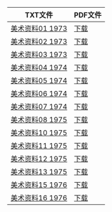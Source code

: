 | TXT文件 | PDF文件 |
| ------- | ------- |
| [美术资料01 1973](%E7%BE%8E%E6%9C%AF%E8%B5%84%E6%96%9901%201973.txt) | [下载](%E7%BE%8E%E6%9C%AF%E8%B5%84%E6%96%9901%201973.pdf) |
| [美术资料02 1973](%E7%BE%8E%E6%9C%AF%E8%B5%84%E6%96%9902%201973.txt) | [下载](%E7%BE%8E%E6%9C%AF%E8%B5%84%E6%96%9902%201973.pdf) |
| [美术资料03 1973](%E7%BE%8E%E6%9C%AF%E8%B5%84%E6%96%9903%201973.txt) | [下载](%E7%BE%8E%E6%9C%AF%E8%B5%84%E6%96%9903%201973.pdf) |
| [美术资料04 1974](%E7%BE%8E%E6%9C%AF%E8%B5%84%E6%96%9904%201974.txt) | [下载](%E7%BE%8E%E6%9C%AF%E8%B5%84%E6%96%9904%201974.pdf) |
| [美术资料05 1974](%E7%BE%8E%E6%9C%AF%E8%B5%84%E6%96%9905%201974.txt) | [下载](%E7%BE%8E%E6%9C%AF%E8%B5%84%E6%96%9905%201974.pdf) |
| [美术资料06 1974](%E7%BE%8E%E6%9C%AF%E8%B5%84%E6%96%9906%201974.txt) | [下载](%E7%BE%8E%E6%9C%AF%E8%B5%84%E6%96%9906%201974.pdf) |
| [美术资料07 1974](%E7%BE%8E%E6%9C%AF%E8%B5%84%E6%96%9907%201974.txt) | [下载](%E7%BE%8E%E6%9C%AF%E8%B5%84%E6%96%9907%201974.pdf) |
| [美术资料08 1975](%E7%BE%8E%E6%9C%AF%E8%B5%84%E6%96%9908%201975.txt) | [下载](%E7%BE%8E%E6%9C%AF%E8%B5%84%E6%96%9908%201975.pdf) |
| [美术资料10 1975](%E7%BE%8E%E6%9C%AF%E8%B5%84%E6%96%9910%201975.txt) | [下载](%E7%BE%8E%E6%9C%AF%E8%B5%84%E6%96%9910%201975.pdf) |
| [美术资料11 1975](%E7%BE%8E%E6%9C%AF%E8%B5%84%E6%96%9911%201975.txt) | [下载](%E7%BE%8E%E6%9C%AF%E8%B5%84%E6%96%9911%201975.pdf) |
| [美术资料12 1975](%E7%BE%8E%E6%9C%AF%E8%B5%84%E6%96%9912%201975.txt) | [下载](%E7%BE%8E%E6%9C%AF%E8%B5%84%E6%96%9912%201975.pdf) |
| [美术资料13 1975](%E7%BE%8E%E6%9C%AF%E8%B5%84%E6%96%9913%201975.txt) | [下载](%E7%BE%8E%E6%9C%AF%E8%B5%84%E6%96%9913%201975.pdf) |
| [美术资料15 1976](%E7%BE%8E%E6%9C%AF%E8%B5%84%E6%96%9915%201976.txt) | [下载](%E7%BE%8E%E6%9C%AF%E8%B5%84%E6%96%9915%201976.pdf) |
| [美术资料16 1976](%E7%BE%8E%E6%9C%AF%E8%B5%84%E6%96%9916%201976.txt) | [下载](%E7%BE%8E%E6%9C%AF%E8%B5%84%E6%96%9916%201976.pdf) |
